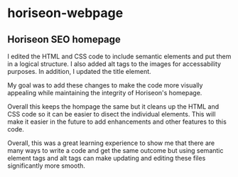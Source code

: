 # horiseon-webpage

## Horiseon SEO homepage

I edited the HTML and CSS code to include semantic elements and put them in a logical structure.  I also added alt tags to the images for accessability purposes.  In addition, I updated the title element.

My goal was to add these changes to make the code more visually appealing while maintaining the integrity of Horiseon's homepage.

Overall this keeps the hompage the same but it cleans up the HTML and CSS code so it can be easier to disect the individual elements.  This will make it easier in the future to add enhancements and other features to this code.

Overall, this was a great learning experience to show me that there are many ways to write a code and get the same outcome but using semantic element tags and alt tags can make updating and editing these files significantly more smooth.